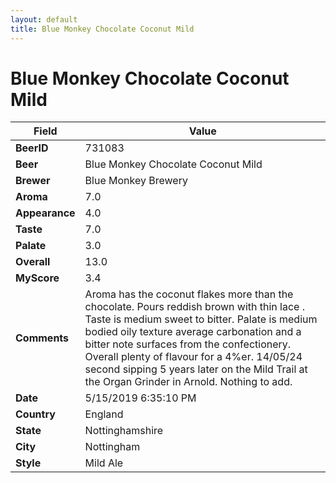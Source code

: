 ```yaml
---
layout: default
title: Blue Monkey Chocolate Coconut Mild
---
```


# Blue Monkey Chocolate Coconut Mild

| Field         | Value     |
|---------------|-----------|
| **BeerID** | 731083 |
| **Beer** | Blue Monkey Chocolate Coconut Mild |
| **Brewer** | Blue Monkey Brewery |
| **Aroma** | 7.0 |
| **Appearance** | 4.0 |
| **Taste** | 7.0 |
| **Palate** | 3.0 |
| **Overall** | 13.0 |
| **MyScore** | 3.4 |
| **Comments** | Aroma has the coconut flakes more than the chocolate. Pours reddish brown with thin lace . Taste is medium sweet to bitter. Palate is medium bodied oily texture average carbonation and a bitter note surfaces from the confectionery. Overall plenty of flavour for a 4%er. 14/05/24 second sipping 5 years later on the Mild Trail at the Organ Grinder in Arnold. Nothing to add. |
| **Date** | 5/15/2019 6:35:10 PM |
| **Country** | England |
| **State** | Nottinghamshire |
| **City** | Nottingham |
| **Style** | Mild Ale |
